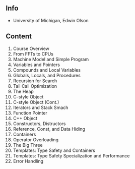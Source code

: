 ## Info
- University of Michigan, Edwin Olson

## Content
1. Course Overview
2. From FFTs to CPUs
3. Machine Model and Simple Program
4. Variables and Pointers
5. Compounds and Local Variables
6. Globals, Locals, and Procedures
7. Recursion for Search
8. Tail Call Optimization
9. The Heap
10. C-style Object
11. C-style Object (Cont.)
12. Iterators and Stack Smach
13. Function Pointer
14. C++ Object
15. Constructors, Distructors
16. Reference, Const, and Data Hiding
17. Containers
18. Operator Overloading
19. The Big Three
20. Templates: Type Safety and Containers
21. Templates: Type Safety Specialization and Performance
22. Error Handling
